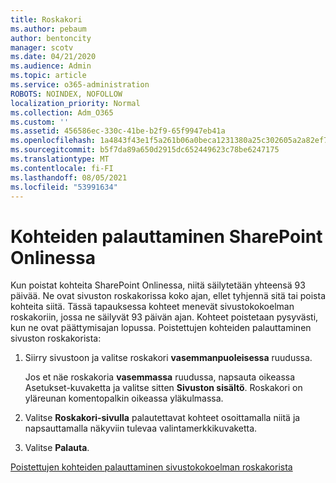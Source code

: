 ```yaml
---
title: Roskakori
ms.author: pebaum
author: bentoncity
manager: scotv
ms.date: 04/21/2020
ms.audience: Admin
ms.topic: article
ms.service: o365-administration
ROBOTS: NOINDEX, NOFOLLOW
localization_priority: Normal
ms.collection: Adm_O365
ms.custom: ''
ms.assetid: 456586ec-330c-41be-b2f9-65f9947eb41a
ms.openlocfilehash: 1a4843f43e1f5a261b06a0beca1231380a25c302605a2a82ef7143791f2964e5
ms.sourcegitcommit: b5f7da89a650d2915dc652449623c78be6247175
ms.translationtype: MT
ms.contentlocale: fi-FI
ms.lasthandoff: 08/05/2021
ms.locfileid: "53991634"
---
```

# <a name="restore-items-in-sharepoint-online"></a>Kohteiden palauttaminen SharePoint Onlinessa

Kun poistat kohteita SharePoint Onlinessa, niitä säilytetään yhteensä 93 päivää. Ne ovat sivuston roskakorissa koko ajan, ellet tyhjennä sitä tai poista kohteita siitä. Tässä tapauksessa kohteet menevät sivustokokoelman roskakoriin, jossa ne säilyvät 93 päivän ajan. Kohteet poistetaan pysyvästi, kun ne ovat päättymisajan lopussa. Poistettujen kohteiden palauttaminen sivuston roskakorista:
  
1. Siirry sivustoon ja valitse roskakori **vasemmanpuoleisessa** ruudussa. 
    
    Jos et näe roskakoria **vasemmassa** ruudussa, napsauta oikeassa Asetukset-kuvaketta ja valitse sitten **Sivuston sisältö**. Roskakori on yläreunan komentopalkin oikeassa yläkulmassa.
    
2. Valitse **Roskakori-sivulla** palautettavat kohteet osoittamalla niitä ja napsauttamalla näkyviin tulevaa valintamerkkikuvaketta. 
    
3. Valitse **Palauta**.
    
[Poistettujen kohteiden palauttaminen sivustokokoelman roskakorista](https://support.microsoft.com/office/restore-items-in-the-recycle-bin-that-were-deleted-from-sharepoint-or-teams-6df466b6-55f2-4898-8d6e-c0dff851a0be)
  

